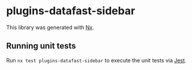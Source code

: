 # plugins-datafast-sidebar

This library was generated with [Nx](https://nx.dev).

## Running unit tests

Run `nx test plugins-datafast-sidebar` to execute the unit tests via [Jest](https://jestjs.io).
